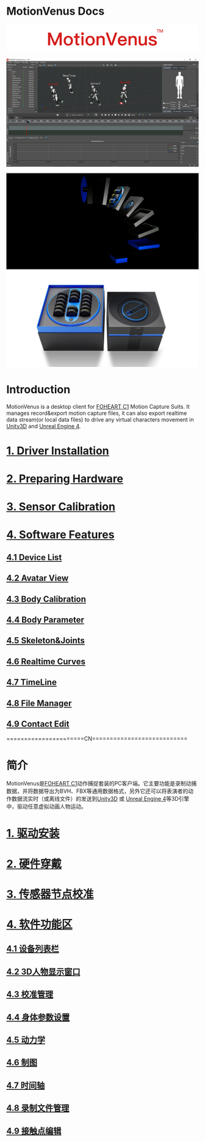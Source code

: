 # MotionVenus Docs

<div align=center>
<img src="https://raw.githubusercontent.com/FOHEART/MotionVenusHelp/v1.3.2/img/softwareName.png"/>
</div>

![MainThumb](https://raw.githubusercontent.com/FOHEART/MotionVenusHelp/v1.3.2/img/MotionVenus_1_3_0.png)

<div align=center>
<img src="https://raw.githubusercontent.com/FOHEART/MotionVenusHelp/v1.3.2/img/foheartc1.png"/>
</div>

<div align=center>
<img src="https://raw.githubusercontent.com/FOHEART/MotionVenusHelp/v1.3.2/img/foheartc1_2.png"/>
</div>

# Introduction
MotionVenus is a desktop client for [FOHEART C1](http://www.foheart.com/) Motion Capture Suits. It manages record&export motion capture files, it can also export realtime data stream(or local data files) to drive any virtual characters movement in [Unity3D](https://unity3d.com) and [Unreal Engine 4](https://www.unrealengine.com).<br>
# [1. Driver Installation](https://github.com/FOHEART/MotionVenusHelp/blob/v1.3.4/driver/driverinstall.md)
# [2. Preparing Hardware](https://github.com/FOHEART/MotionVenusHelp/blob/v1.3.4/hardware/preparinghardware.md)
# [3. Sensor Calibration](https://github.com/FOHEART/MotionVenusHelp/blob/v1.3.4/software/sensorcali.md)
# [4. Software Features](https://github.com/FOHEART/MotionVenusHelp/blob/v1.3.4/software/devicelist.md)
## [4.1 Device List](https://github.com/FOHEART/MotionVenusHelp/blob/v1.3.4/software/devicelist.md)
## [4.2 Avatar View](https://github.com/FOHEART/MotionVenusHelp/blob/v1.3.4/software/view3d.md)
## [4.3 Body Calibration](https://github.com/FOHEART/MotionVenusHelp/blob/v1.3.4/software/calimgr.md)
## [4.4 Body Parameter](https://github.com/FOHEART/MotionVenusHelp/blob/v1.3.4/software/bodyparam.md)
## [4.5 Skeleton&Joints](https://github.com/FOHEART/MotionVenusHelp/blob/v1.3.4/software/kinetics.md)
## [4.6 Realtime Curves](https://github.com/FOHEART/MotionVenusHelp/blob/v1.3.4/software/plot.md)	
## [4.7 TimeLine](https://github.com/FOHEART/MotionVenusHelp/blob/v1.3.4/software/timeline.md)	
## [4.8 File Manager](https://github.com/FOHEART/MotionVenusHelp/blob/v1.3.4/software/filemgr.md)
## [4.9 Contact Edit](https://github.com/FOHEART/MotionVenusHelp/blob/v1.3.4/software/contacteditor.md)
			
======================CN===========================<br>
# 简介
MotionVenus是[FOHEART C1](http://www.foheart.com/)动作捕捉套装的PC客户端。它主要功能是录制动捕数据，并将数据导出为BVH、FBX等通用数据格式，另外它还可以将表演者的动作数据流实时（或离线文件）的发送到[Unity3D](https://unity3d.com) 或 [Unreal Engine 4](https://www.unrealengine.com)等3D引擎中，驱动任意虚拟动画人物运动。
# [1. 驱动安装](https://github.com/FOHEART/MotionVenusHelp/blob/v1.3.4/driver/driverinstall.md)
# [2. 硬件穿戴](https://github.com/FOHEART/MotionVenusHelp/blob/v1.3.4/hardware/preparinghardware.md)
# [3. 传感器节点校准](https://github.com/FOHEART/MotionVenusHelp/blob/v1.3.4/software/sensorcali.md)
# [4. 软件功能区](https://github.com/FOHEART/MotionVenusHelp/blob/v1.3.4/software/devicelist.md)
## [4.1 设备列表栏](https://github.com/FOHEART/MotionVenusHelp/blob/v1.3.4/software/devicelist.md)
## [4.2 3D人物显示窗口](https://github.com/FOHEART/MotionVenusHelp/blob/v1.3.4/software/view3d.md)
## [4.3 校准管理](https://github.com/FOHEART/MotionVenusHelp/blob/v1.3.4/software/calimgr.md)
## [4.4 身体参数设置](https://github.com/FOHEART/MotionVenusHelp/blob/v1.3.4/software/bodyparam.md)
## [4.5 动力学](https://github.com/FOHEART/MotionVenusHelp/blob/v1.3.4/software/kinetics.md)	
## [4.6 制图](https://github.com/FOHEART/MotionVenusHelp/blob/v1.3.4/software/plot.md)	
## [4.7 时间轴](https://github.com/FOHEART/MotionVenusHelp/blob/v1.3.4/software/timeline.md)
## [4.8 录制文件管理](https://github.com/FOHEART/MotionVenusHelp/blob/v1.3.4/software/filemgr.md)
## [4.9 接触点编辑](https://github.com/FOHEART/MotionVenusHelp/blob/v1.3.4/software/contacteditor.md)